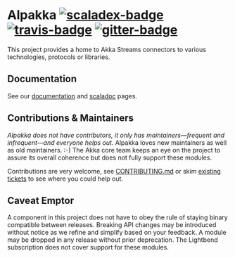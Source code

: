 Alpakka [![scaladex-badge][]][scaladex] [![travis-badge][]][travis] [![gitter-badge][]][gitter]
=======

[scaladex]:       https://index.scala-lang.org/akka/alpakka
[scaladex-badge]: https://index.scala-lang.org/akka/alpakka/latest.svg
[travis]:                https://travis-ci.org/akka/alpakka
[travis-badge]:          https://travis-ci.org/akka/alpakka.svg?branch=master
[gitter]:                    https://gitter.im/akka/akka
[gitter-badge]:       https://badges.gitter.im/akka/akka.svg

This project provides a home to Akka Streams connectors to various technologies, protocols or libraries.

Documentation
-------------

See our [documentation](http://developer.lightbend.com/docs/alpakka/current/) and [scaladoc](http://developer.lightbend.com/docs/api/alpakka/current/akka/stream/alpakka/index.html) pages.

Contributions & Maintainers
---------------------------

*Alpakka does not have contributors, it only has maintainers—frequent and infrequent—and everyone helps out.*
Alpakka loves new maintainers as well as old maintainers. :-)
The Akka core team keeps an eye on the project to assure its overall coherence but does not fully support these modules.

Contributions are very welcome, see [CONTRIBUTING.md](https://github.com/akka/alpakka/blob/master/CONTRIBUTING.md) or skim [existing tickets](https://github.com/akka/alpakka/issues) to see where you could help out.

Caveat Emptor
-------------

A component in this project does not have to obey the rule of staying binary compatible between releases. Breaking API changes may be introduced without notice as we refine and simplify based on your feedback. A module may be dropped in any release without prior deprecation. The Lightbend subscription does not cover support for these modules.
